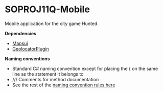 # SOPROJ11Q-Mobile
Mobile application for the city game Hunted.

**Dependencies**
- [Mapsui](https://mapsui.com/)
- [GeolocatorPlugin](https://github.com/jamesmontemagno/GeolocatorPlugin)

**Naming conventions**
- Standard C# naming convention except for placing the { on the same line as the statement it belongs to
- /// Comments for method documentation
- See the rest of the [naming convention rules here](https://github.com/lderkzen/SOPROJ11Q/wiki/Guidelines)
